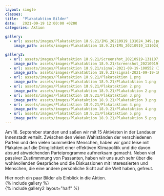 ```yaml
---
layout: single
classes: 
title:  "Plakataktion Bilder"
date:   2021-09-19 12:00:00 +0200
categories: Aktion

gallery:
  - url: assets/images/Plakataktion 18.9.21/IMG_20210919_131024_349.jpg
    image_path: assets/images/Plakataktion 18.9.21/IMG_20210919_131024_349.jpg

gallery2:
  - url: assets/images/Plakataktion 18.9.21/Screenshot_20210919-131107_Gallery (2).jpg
    image_path: assets/images/Plakataktion 18.9.21/Screenshot_20210919-131107_Gallery (2).jpg
  - url: assets/images/Plakataktion 18.9.21/signal-2021-09-19-100552 (3).jpg
    image_path: assets/images/Plakataktion 18.9.21/signal-2021-09-19-100552 (3).jpg
  - url: assets/images/Plakataktion 18.9.21/Plakataktion 1.png
    image_path: assets/images/Plakataktion 18.9.21/Plakataktion 1.png 
  - url: assets/images/Plakataktion 18.9.21/Plakataktion 2.png
    image_path: assets/images/Plakataktion 18.9.21/Plakataktion 2.png
  - url: assets/images/Plakataktion 18.9.21/Plakataktion 3.png
    image_path: assets/images/Plakataktion 18.9.21/Plakataktion 3.png
  - url: assets/images/Plakataktion 18.9.21/Plakataktion 4.png
    image_path: assets/images/Plakataktion 18.9.21/Plakataktion 4.png
  - url: assets/images/Plakataktion 18.9.21/Plakataktion 5.png
    image_path: assets/images/Plakataktion 18.9.21/Plakataktion 5.png
---
```


Am 18. September standen und saßen wir mit 15 Aktivisten in der Landauer Innenstadt verteilt. Zwischen den vielen Wahlständen der verschiedenen Partein und den vielen bummelden Menschen, haben wir ganz leise mit Plakaten auf die Dringlichkeit einer effektiven Klimapolitik und die davon absurd abweichenden Parteiprogramme aufmerksam gemacht. Neben viel passiver Zustimmmung von Passanten, haben wir uns auch sehr über die wohlwollenden Gespräche und die Diskussionen mit Interessierten und Menschen, die eine andere persönliche Sicht auf die Welt haben, gefreut. <br>

<p></p>

Hier noch ein paar Bilder als Einblick in die Aktion. <br>
{% include gallery %} <br>
{% include gallery2 layout="half" %}

